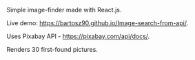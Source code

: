   
Simple image-finder made with React.js.

Live demo: https://bartosz90.github.io/Image-search-from-api/.

Uses Pixabay API - https://pixabay.com/api/docs/.

Renders 30 first-found pictures.
